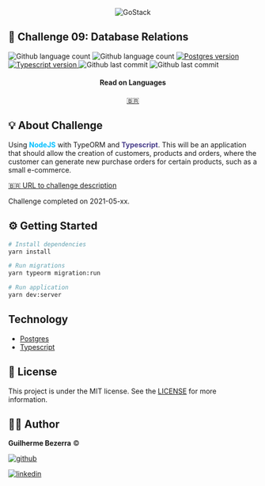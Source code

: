 <p align="center">
    <img alt="GoStack" src="https://imagensbrasil.org/images/2021/05/31/bootcamp-header.png" />
</p>

## :rocket: Challenge 09: Database Relations

<p align="left">
    <img alt="Github language count" src="https://img.shields.io/github/languages/count/gbdsantos/bootcamp-gostack-challenge-09-typeorm-relations">

  <img alt="Github language count" src="https://img.shields.io/github/languages/top/gbdsantos/bootcamp-gostack-challenge-09-typeorm-relations">

  <a href="https://www.postgresql.org/">
    <img alt="Postgres version" src="https://img.shields.io/github/package-json/dependency-version/gbdsantos/bootcamp-gostack-challenge-09-typeorm-relations/pg">
  </a>

  <a href="https://www.typescriptlang.org/">
    <img alt="Typescript version" src="https://img.shields.io/github/package-json/dependency-version/gbdsantos/bootcamp-gostack-challenge-09-typeorm-relations/dev/typescript">
  </a>

  <img alt="Github last commit" src="https://wakatime.com/badge/github/gbdsantos/bootcamp-gostack-challenge-09-typeorm-relations.svg">

  <img alt="Github last commit" src="https://img.shields.io/github/last-commit/gbdsantos/bootcamp-gostack-challenge-09-typeorm-relations">
</p>


<div align="center">
  <h4 align="center">Read on Languages</h4>
  <a href="https://github.com/gbdsantos/bootcamp-gostack-challenge-09-typeorm-relations/blob/master/README-PT-BR.md">🇧🇷
  </a>
</div>

## :bulb: About Challenge

Using <span style="color:deepskyblue; font-weight:bold;">NodeJS</span> with TypeORM and  <span style="color:darkslateblue; font-weight:bold;">Typescript</span>.
This will be an application that should allow the creation of customers, products and orders, where the customer can generate new purchase orders for certain products, such as a small e-commerce.

[:brazil: URL to challenge description](https://github.com/rocketseat-education/bootcamp-gostack-desafios/tree/master/desafio-database-relations)

Challenge completed on 2021-05-xx.

## :gear: Getting Started

```Bash
# Install dependencies
yarn install

# Run migrations
yarn typeorm migration:run

# Run application
yarn dev:server
```

## Technology

- [Postgres](https://www.postgresql.org/)
- [Typescript](https://www.typescriptlang.org/)

## :memo: License

This project is under the MIT license. See the [LICENSE]() for more information.

## :man_astronaut: Author

**Guilherme Bezerra** ©️

[![github](http://ap.imagensbrasil.org/images/2018/12/10/github-logo-1.png) ](http://www.github.com/gbdsantos)

[![linkedin](http://ap.imagensbrasil.org/images/2018/12/10/linkedin-1.png)](https://www.linkedin.com/in/gbdsantos/)
